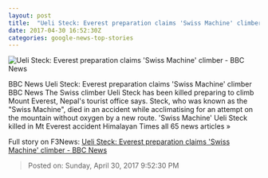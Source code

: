```yaml
---
layout: post
title:  "Ueli Steck: Everest preparation claims 'Swiss Machine' climber - BBC News"
date: 2017-04-30 16:52:30Z
categories: google-news-top-stories
---
```


![Ueli Steck: Everest preparation claims 'Swiss Machine' climber - BBC News](https://ichef.bbci.co.uk/images/ic/1024x576/p051l07b.jpg)

BBC News Ueli Steck: Everest preparation claims 'Swiss Machine' climber BBC News The Swiss climber Ueli Steck has been killed preparing to climb Mount Everest, Nepal's tourist office says. Steck, who was known as the "Swiss Machine", died in an accident while acclimatising for an attempt on the mountain without oxygen by a new route. 'Swiss Machine' Ueli Steck killed in Mt Everest accident Himalayan Times all 65 news articles »


Full story on F3News: [Ueli Steck: Everest preparation claims 'Swiss Machine' climber - BBC News](http://www.f3nws.com/n/Yuv2rH)

> Posted on: Sunday, April 30, 2017 9:52:30 PM
